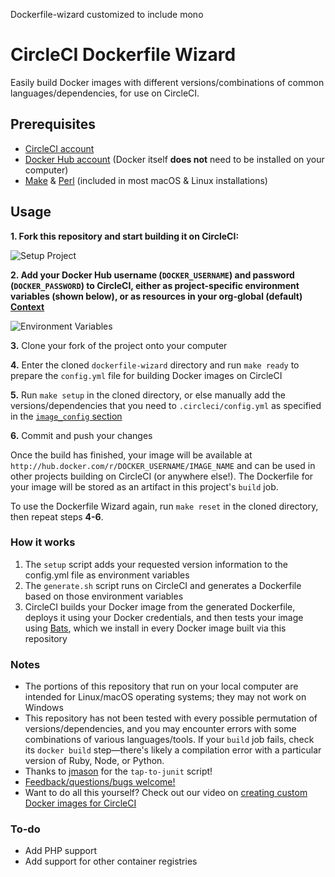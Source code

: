 Dockerfile-wizard customized to include mono

# CircleCI Dockerfile Wizard

Easily build Docker images with different versions/combinations of common languages/dependencies, for use on CircleCI.

## Prerequisites

- [CircleCI account](https://circleci.com/signup)
- [Docker Hub account](https://hub.docker.com) (Docker itself **does not** need to be installed on your computer)
- [Make](https://en.wikipedia.org/wiki/Make_(software)) & [Perl](https://perl.org) (included in most macOS & Linux installations)

## Usage

**1. Fork this repository and start building it on CircleCI:**

![Setup Project](https://raw.githubusercontent.com/CircleCI-Public/dockerfile-wizard/master/img/setup%20project.jpg "Setup Project")

**2. Add your Docker Hub username (`DOCKER_USERNAME`) and password (`DOCKER_PASSWORD`) to CircleCI, either as project-specific environment variables (shown below), or as resources in your **org-global** (default) [Context](https://circleci.com/docs/2.0/contexts)**

![Environment Variables](https://raw.githubusercontent.com/CircleCI-Public/dockerfile-wizard/master/img/env%20vars.jpg "Environment Variables")

**3.** Clone your fork of the project onto your computer

**4.** Enter the cloned `dockerfile-wizard` directory and run `make ready` to prepare the `config.yml` file for building Docker images on CircleCI

**5.** Run `make setup` in the cloned directory, or else manually add the versions/dependencies that you need to `.circleci/config.yml` as specified in the [`image_config` section](https://github.com/CircleCI-Public/dockerfile-wizard/blob/master/.circleci/config.yml)

**6.** Commit and push your changes

Once the build has finished, your image will be available at `http://hub.docker.com/r/DOCKER_USERNAME/IMAGE_NAME` and can be used in other projects building on CircleCI (or anywhere else!). The Dockerfile for your image will be stored as an artifact in this project's `build` job.

To use the Dockerfile Wizard again, run `make reset` in the cloned directory, then repeat steps **4-6**.

### How it works

1. The `setup` script adds your requested version information to the config.yml file as environment variables
1. The `generate.sh` script runs on CircleCI and generates a Dockerfile based on those environment variables
1. CircleCI builds your Docker image from the generated Dockerfile, deploys it using your Docker credentials, and then tests your image using [Bats](https://github.com/sstephenson/bats), which we install in every Docker image built via this repository

### Notes

- The portions of this repository that run on your local computer are intended for Linux/macOS operating systems; they may not work on Windows
- This repository has not been tested with every possible permutation of versions/dependencies, and you may encounter errors with some combinations of various languages/tools. If your `build` job fails, check its `docker build` step—there's likely a compilation error with a particular version of Ruby, Node, or Python.
- Thanks to [jmason](https://github.com/jmason/tap-to-junit-xml) for the `tap-to-junit` script!
- [Feedback/questions/bugs welcome!](https://github.com/CircleCI-Public/dockerfile-wizard/issues)
- Want to do all this yourself? Check out our video on [creating custom Docker images for CircleCI](https://youtube.com/watch?v=JYVLeguIbe0)

### To-do

- Add PHP support
- Add support for other container registries
